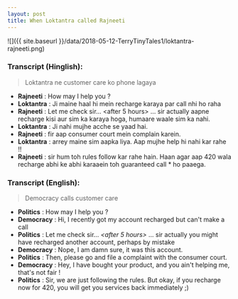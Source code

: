 ```yaml
---
layout: post
title: When Loktantra called Rajneeti
---
```


![]({{ site.baseurl }}/data/2018-05-12-TerryTinyTales1/loktantra-rajneeti.png)

### Transcript (Hinglish):
> Loktantra ne customer care ko phone lagaya

* **Rajneeti** : How may I help you ?
* **Loktantra** : Ji maine haal hi mein recharge karaya par call nhi ho raha
* **Rajneeti** : Let me check sir... <after 5 hours> ... sir actually aapne recharge kisi aur sim ka karaya hoga, humaare waale sim ka nahi.
* **Loktantra** : Ji nahi mujhe acche se yaad hai.
* **Rajneeti** : fir aap consumer court mein complain karein.
* **Loktantra** : arrey maine sim aapka liya. Aap mujhe help hi nahi kar rahe !!
* **Rajneeti** : sir hum toh rules follow kar rahe hain. Haan agar aap 420 wala recharge abhi ke abhi karaaein toh guaranteed call * ho paaega. 

### Transcript (English):
> Democracy calls customer care

* **Politics** : How may I help you ?
* **Democracy** : Hi, I recently got my account recharged but can't make a call
* **Politics** : Let me check sir... _<after 5 hours>_ ... sir actually you might have recharged another account, perhaps by mistake
* **Democracy** : Nope, I am damn sure, it was this account.
* **Politics** : Then, please go and file a complaint with the consumer court.
* **Democracy** : Hey, I have bought your product, and you ain't helping me, that's not fair !
* **Politics** : Sir, we are just following the rules. But okay, if you recharge now for 420, you will get you services back immediately ;)
